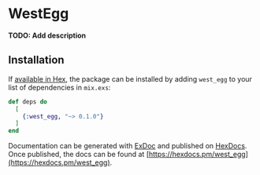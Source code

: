 # WestEgg

**TODO: Add description**

## Installation

If [available in Hex](https://hex.pm/docs/publish), the package can be installed
by adding `west_egg` to your list of dependencies in `mix.exs`:

```elixir
def deps do
  [
    {:west_egg, "~> 0.1.0"}
  ]
end
```

Documentation can be generated with [ExDoc](https://github.com/elixir-lang/ex_doc)
and published on [HexDocs](https://hexdocs.pm). Once published, the docs can
be found at [https://hexdocs.pm/west_egg](https://hexdocs.pm/west_egg).

